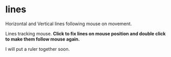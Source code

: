 # lines
Horizontal and Vertical lines following mouse on movement.

Lines tracking mouse. 
**Click to fix lines on mouse position and double click to make them follow mouse again.**

I will put a ruler together soon.